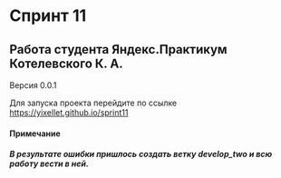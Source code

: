 # Спринт 11
## Работа студента Яндекс.Практикум Котелевского К. А.
Версия 0.0.1

Для запуска проекта перейдите по ссылке https://yixellet.github.io/sprint11

#### Примечание
##### В результате ошибки пришлось создать ветку develop_two и всю работу вести в ней.
